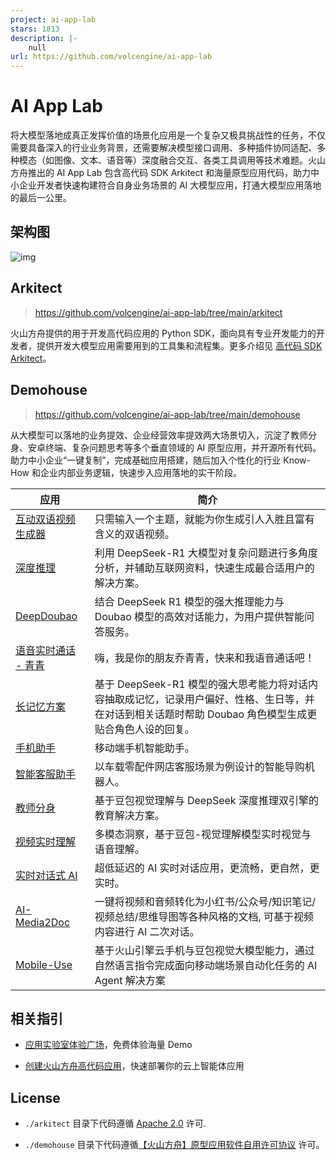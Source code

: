 ```yaml
---
project: ai-app-lab
stars: 1813
description: |-
    null
url: https://github.com/volcengine/ai-app-lab
---
```


# AI App Lab

将大模型落地成真正发挥价值的场景化应用是一个复杂又极具挑战性的任务，不仅需要具备深入的行业业务背景，还需要解决模型接口调用、多种插件协同适配、多种模态（如图像、文本、语音等）深度融合交互、各类工具调用等技术难题。火山方舟推出的 AI App Lab 包含高代码 SDK Arkitect 和海量原型应用代码，助力中小企业开发者快速构建符合自身业务场景的 AI 大模型应用，打通大模型应用落地的最后一公里。  

## 架构图

![img](./docs/assets/architecture.png)
## Arkitect

> https://github.com/volcengine/ai-app-lab/tree/main/arkitect  


火山方舟提供的用于开发高代码应用的 Python SDK，面向具有专业开发能力的开发者，提供开发大模型应用需要用到的工具集和流程集。更多介绍见 [高代码 SDK Arkitect](./arkitect/README.md)。  

## Demohouse

> https://github.com/volcengine/ai-app-lab/tree/main/demohouse  


从大模型可以落地的业务提效、企业经营效率提效两大场景切入，沉淀了教师分身、安卓终端、复杂问题思考等多个垂直领域的 AI 原型应用，并开源所有代码。助力中小企业“一键复制”，完成基础应用搭建，随后加入个性化的行业 Know-How 和企业内部业务逻辑，快速步入应用落地的实干阶段。  


| 应用                                                      | 简介                                                                                     |
|---------------------------------------------------------|----------------------------------------------------------------------------------------|
| [互动双语视频生成器](./demohouse/chat2cartoon/README.md)         | 只需输入一个主题，就能为你生成引人入胜且富有含义的双语视频。                                                         |
| [深度推理](./demohouse/deep_research/README.md)             | 利用 DeepSeek-R1 大模型对复杂问题进行多角度分析，并辅助互联网资料，快速生成最合适用户的解决方案。                                |
| [DeepDoubao](./demohouse/deepdoubao/README.md)          | 结合 DeepSeek R1 模型的强大推理能力与 Doubao 模型的高效对话能力，为用户提供智能问答服务。                                |
| [语音实时通话 - 青青](./demohouse/live_voice_call/README.md)    | 嗨，我是你的朋友乔青青，快来和我语音通话吧！                                                                 |
| [长记忆方案](./demohouse/longterm_memory/README.md)          | 基于 DeepSeek-R1 模型的强大思考能力将对话内容抽取成记忆，记录用户偏好、性格、生日等，并在对话到相关话题时帮助 Doubao 角色模型生成更贴合角色人设的回复。 |
| [手机助手](./demohouse/pocket_pal/README.md)                | 移动端手机智能助手。                                                                             |
| [智能客服助手](./demohouse/shop_assist/backend/README.md)     | 以车载零配件网店客服场景为例设计的智能导购机器人。                                                              |
| [教师分身](./demohouse/teacher_avatar/README.md)            | 基于豆包视觉理解与 DeepSeek 深度推理双引擎的教育解决方案。                                                     |
| [视频实时理解](./demohouse/video_analyser/README.md)          | 多模态洞察，基于豆包-视觉理解模型实时视觉与语音理解。                                                            |
| [实时对话式 AI](./demohouse/rtc_conversational_ai/README.md) | 超低延迟的 AI 实时对话应用，更流畅，更自然，更实时。                                                           |
| [AI-Media2Doc](./demohouse/media2doc/README.md)         | 一键将视频和音频转化为小红书/公众号/知识笔记/视频总结/思维导图等各种风格的文档, 可基于视频内容进行 AI 二次对话。                          |
| [Mobile-Use](./demohouse/mobile-use/README_zh.md) | 基于火山引擎云手机与豆包视觉大模型能力，通过自然语言指令完成面向移动端场景自动化任务的 AI Agent 解决方案 |

## 相关指引

- [应用实验室体验广场](https://console.volcengine.com/ark/region:ark+cn-beijing/application)，免费体验海量 Demo  

- [创建火山方舟高代码应用](https://console.volcengine.com/ark/region:ark+cn-beijing/assistant)，快速部署你的云上智能体应用  

## License

- `./arkitect` 目录下代码遵循 [Apache 2.0](./APACHE_LICENSE) 许可.  

- `./demohouse` 目录下代码遵循[【火山方舟】原型应用软件自用许可协议](./ARK_LICENSE.md) 许可。  

